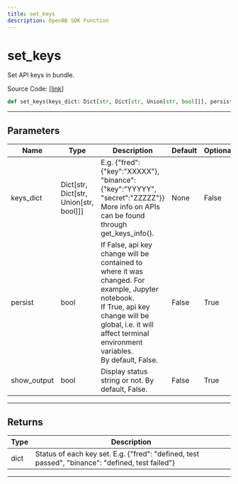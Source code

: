 ```yaml
---
title: set_keys
description: OpenBB SDK Function
---
```


# set_keys

Set API keys in bundle.

Source Code: [[link](https://github.com/OpenBB-finance/OpenBBTerminal/tree/main/openbb_terminal/keys_model.py#L116)]

```python
def set_keys(keys_dict: Dict[str, Dict[str, Union[str, bool]]], persist: bool = False, show_output: bool = False) -> Dict
```
---
## Parameters

| Name | Type | Description | Default | Optional |
| ---- | ---- | ----------- | ------- | -------- |
| keys_dict | Dict[str, Dict[str, Union[str, bool]]] | E.g. {"fred": {"key":"XXXXX"}, "binance": {"key":"YYYYY", "secret":"ZZZZZ"}}<br/>More info on APIs can be found through get_keys_info(). | None | False |
| persist | bool | If False, api key change will be contained to where it was changed. For example, Jupyter notebook.<br/>If True, api key change will be global, i.e. it will affect terminal environment variables.<br/>By default, False. | False | True |
| show_output | bool | Display status string or not. By default, False. | False | True |

---
## Returns

| Type | Description |
| ---- | ----------- |
| dict | Status of each key set. E.g. {"fred": "defined, test passed", "binance": "defined, test failed"} |

---
